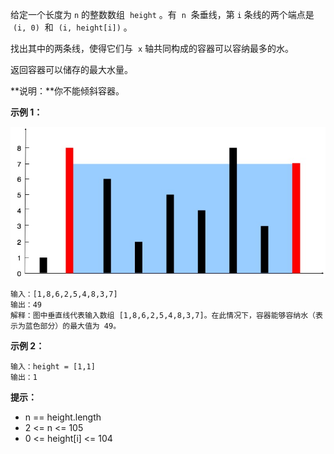 给定一个长度为 `n` 的整数数组  `height` 。有  `n`  条垂线，第 `i` 条线的两个端点是  `(i, 0)`  和  `(i, height[i])` 。

找出其中的两条线，使得它们与  `x` 轴共同构成的容器可以容纳最多的水。

返回容器可以储存的最大水量。

**说明：**你不能倾斜容器。

**示例 1：**

![](./img/question_11.jpeg)

```
输入：[1,8,6,2,5,4,8,3,7]
输出：49
解释：图中垂直线代表输入数组 [1,8,6,2,5,4,8,3,7]。在此情况下，容器能够容纳水（表示为蓝色部分）的最大值为 49。
```

**示例 2：**

```
输入：height = [1,1]
输出：1
```

**提示：**

-   n == height.length
-   2 <= n <= 105
-   0 <= height[i] <= 104
